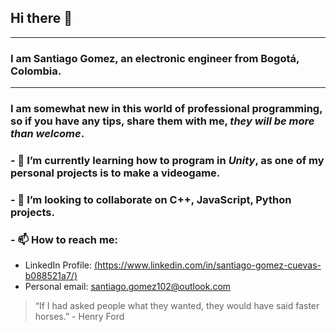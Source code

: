## Hi there 👋
___
### I am Santiago Gomez, an electronic engineer from Bogotá, Colombia.
___
### I am somewhat new in this world of professional programming, so if you have any tips, share them with me, *they will be more than welcome*.

### - 🌱 I’m currently learning how to program in *Unity*, as one of my personal projects is to make a videogame.  
### - 👯 I’m looking to collaborate on C++, JavaScript, Python projects.

### - 📫 How to reach me:  
- LinkedIn Profile: [(https://www.linkedin.com/in/santiago-gomez-cuevas-b088521a7/)](https://www.linkedin.com/in/santiago-gomez-cuevas-b088521a7/)
- Personal email: santiago.gomez102@outlook.com

> “If I had asked people what they wanted, they would have said faster horses.”  - Henry Ford
